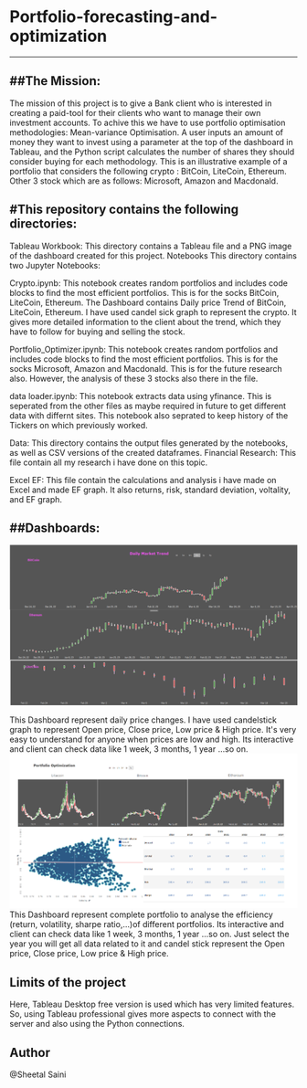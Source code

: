 # Portfolio-forecasting-and-optimization
-----------------------------------------------------------------------------------------------------------------------------------------------------------------------
##The Mission:
-------------------------------------------------------------------------------------------------------------------------------------------

The mission of this project is to give a Bank client who is interested in creating a paid-tool for their clients who want to manage their own investment accounts.
To achive this we have to use portfolio optimisation methodologies: Mean-variance Optimisation. 
A user inputs an amount of money they want to invest using a parameter at the top of the dashboard in Tableau, and the Python script calculates the number of shares they should consider buying for each methodology. This is an illustrative example of a portfolio that considers the following crypto  : BitCoin, LiteCoin, Ethereum.
Other 3 stock which are as follows: Microsoft, Amazon and Macdonald.

#This repository contains the following directories:
---------------------------------------------------------------------------------------------------------------------

Tableau Workbook: This directory contains a Tableau file and a PNG image of the dashboard created for this project.
Notebooks This directory contains two Jupyter Notebooks:

Crypto.ipynb: This notebook creates random portfolios and includes code blocks to find the most efficient portfolios. This is for the socks BitCoin, LiteCoin, Ethereum. The Dashboard contains Daily price Trend of BitCoin, LiteCoin, Ethereum. I have used candel sick graph to represent the crypto. It gives more detailed 
              information to the client about the trend, which they have to follow for buying and selling the stock.
              
Portfolio_Optimizer.ipynb: This notebook creates random portfolios and includes code blocks to find the most efficient portfolios. This is for the socks  Microsoft, Amazon and Macdonald. This is for the future research also. However, the analysis of these 3 stocks also there in the file.

data loader.ipynb: This notebook extracts data using yfinance. This is seperated from the other files as maybe required in future to get different data with differnt sites. This notebook also seprated to keep history of the Tickers on which previously worked.

Data: This directory contains the output files generated by the notebooks, as well as CSV versions of the created dataframes.
Financial Research: This file contain all my research i have done on this topic.

Excel EF: This file contain the calculations and analysis i have made on Excel and made EF graph. It also returns, risk, standard deviation, voltality, and EF graph.


##Dashboards:
---------------------------------------------------------------------------------------------------------------------

![Dashboard](https://github.com/sainisheetal/Portfolio-forecasting-and-optimization/blob/main/profile_optimizer/Tableau%20Workbook/Dashboard.png)

This Dashboard represent daily price changes. I have used candelstick graph to represent Open price, Close price, Low price & High price. It's very easy to 
understand for anyone when prices are low and high. Its interactive and client can check data like 1 week, 3 months, 1 year ...so on.
![Dashboard](https://github.com/sainisheetal/Portfolio-forecasting-and-optimization/blob/main/profile_optimizer/Tableau%20Workbook/Dashboard_portfolio%20optimization.png)
This Dashboard represent complete portfolio to analyse the efficiency (return, volatility, sharpe ratio,...)of different portfolios. Its interactive and client can check data like 1 week, 3 months, 1 year ...so on. Just select the year you will get all data related to it and candel stick represent the Open price, Close price, Low price & High price.

Limits of the project
--------------------------------------------------------------------------------------------------------------------------------------------------
Here, Tableau Desktop free version is used which has very limited features. So, using Tableau professional gives more aspects to connect with the
server and also using the Python connections.

Author
--------------------------------------------------------------------------------------------------------------------------------------------------
@Sheetal Saini

